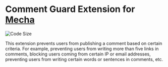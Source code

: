 Comment Guard Extension for [Mecha](https://github.com/mecha-cms/mecha)
=======================================================================

![Code Size](https://img.shields.io/github/languages/code-size/mecha-cms/x.comment.guard?color=%23444&style=for-the-badge)

This extension prevents users from publishing a comment based on certain criteria. For example, preventing users from writing more than five links in comments, blocking users coming from certain IP or email addresses, preventing users from writing certain words or sentences in comments, etc.
